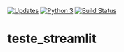 [![Updates](https://pyup.io/repos/github/guyrux/teste_streamlit/shield.svg)](https://pyup.io/repos/github/guyrux/teste_streamlit/)
[![Python 3](https://pyup.io/repos/github/guyrux/teste_streamlit/python-3-shield.svg)](https://pyup.io/repos/github/guyrux/teste_streamlit/)
[![Build Status](https://travis-ci.com/guyrux/teste_streamlit.svg?branch=main)](https://travis-ci.com/guyrux/teste_streamlit)

# teste_streamlit
